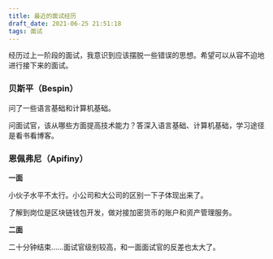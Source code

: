 ```yaml
---
title: 最近的面试经历
draft_date: 2021-06-25 21:51:18
tags: 面试
---
```


经历过上一阶段的面试，我意识到应该摆脱一些错误的思想。希望可以从容不迫地进行接下来的面试。

### 贝斯平（Bespin）

问了一些语言基础和计算机基础。

问面试官，该从哪些方面提高技术能力？答深入语言基础、计算机基础，学习途径是看书看博客。

### 恩佩弗尼（Apifiny）

**一面**

小伙子水平不太行。小公司和大公司的区别一下子体现出来了。

了解到岗位是区块链钱包开发，做对接加密货币的账户和资产管理服务。

**二面**

二十分钟结束……面试官级别较高，和一面面试官的反差也太大了。



